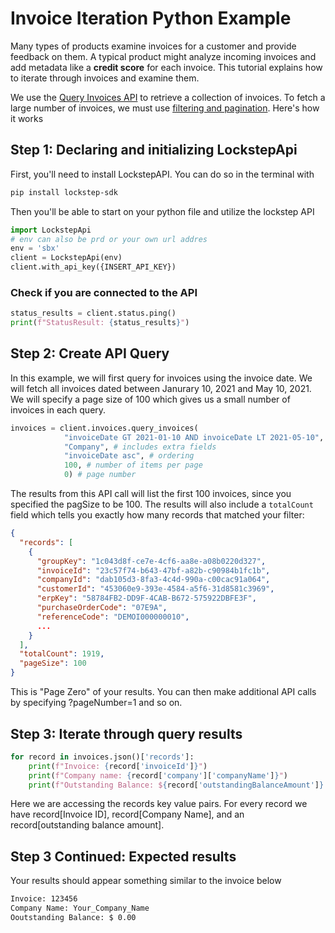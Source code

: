 # Invoice Iteration Python Example
Many types of products examine invoices for a customer and provide feedback on them. A typical product might analyze incoming invoices and add metadata like a **credit score** for each invoice. This tutorial explains how to iterate through invoices and examine them.

We use the [Query Invoices API](https://developer.lockstep.io/reference/get_api-v1-invoices-query) to retrieve a collection of invoices. To fetch a large number of invoices, we must use [filtering and pagination](https://developer.lockstep.io/docs/querying-with-searchlight). Here's how it works

## Step 1: Declaring and initializing LockstepApi
First,  you'll need to install LockstepAPI. You can do so in the terminal with
```bash
pip install lockstep-sdk
```

Then you'll be able to start on your python file and utilize the lockstep API
```python
import LockstepApi
# env can also be prd or your own url addres
env = 'sbx'
client = LockstepApi(env)
client.with_api_key({INSERT_API_KEY})
```
### Check if you are connected to the API
```python
status_results = client.status.ping()
print(f"StatusResult: {status_results}")
```

## Step 2: Create API Query
In this example, we will first query for invoices using the invoice date. We will fetch all invoices dated between Janurary 10, 2021 and May 10, 2021. We will specify a page size of 100 which gives us a small number of invoices in each query.
```python
invoices = client.invoices.query_invoices(
            "invoiceDate GT 2021-01-10 AND invoiceDate LT 2021-05-10", # filter query
            "Company", # includes extra fields
            "invoiceDate asc", # ordering
            100, # number of items per page
            0) # page number
```
The results from this API call will list the first 100 invoices, since you specified the pagSize to be 100. The results will also include a `totalCount` field which tells you exactly how many records that matched your filter:
``` json
{
  "records": [
    {
      "groupKey": "1c043d8f-ce7e-4cf6-aa8e-a08b0220d327",
      "invoiceId": "23c57f74-b643-47bf-a82b-c90984b1fc1b",
      "companyId": "dab105d3-8fa3-4c4d-990a-c00cac91a064",
      "customerId": "453060e9-393e-4584-a5f6-31d8581c3969",
      "erpKey": "58784FB2-DD9F-4CAB-B672-575922DBFE3F",
      "purchaseOrderCode": "07E9A",
      "referenceCode": "DEMOI000000010",
      ...
    }
  ],
  "totalCount": 1919,
  "pageSize": 100
}
```
This is "Page Zero" of your results. You can then make additional API calls by specifying ?pageNumber=1 and so on.

## Step 3: Iterate through query results
```python
for record in invoices.json()['records']:
    print(f"Invoice: {record['invoiceId']}")
    print(f"Company name: {record['company']['companyName']}")
    print(f"Outstanding Balance: ${record['outstandingBalanceAmount']} \n")
```
Here we are accessing the records key value pairs. For every record we have record[Invoice ID], record[Company Name], and an record[outstanding balance amount].

## Step 3 Continued: Expected results
Your results should appear something similar to the invoice below
```bash
Invoice: 123456
Company Name: Your_Company_Name
Ooutstanding Balance: $ 0.00
```
